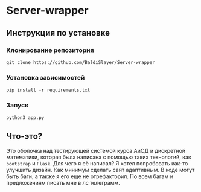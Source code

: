 # Server-wrapper

## Инструкция по установке

### Клонирование репозитория
```
git clone https://github.com/BaldiSlayer/Server-wrapper
```
### Установка зависимостей
```
pip install -r requirements.txt
```

### Запуск
```
python3 app.py
```
## Что-это?
Это оболочка над тестирующей системой курса АиСД и дискретной математики, которая была написана с помощью таких технологий, как `bootstrap` и `Flask`.
Для чего я её написал? Я хотел попробовать как-то улучшить дизайн. Как минимум сделать сайт адаптивным. В коде могут быть баги, а также я его еще не отрефакторил. По всем багам и предложениям писать мне в лс телеграмм.
